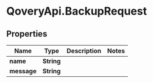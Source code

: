 # QoveryApi.BackupRequest

## Properties

Name | Type | Description | Notes
------------ | ------------- | ------------- | -------------
**name** | **String** |  | 
**message** | **String** |  | 



